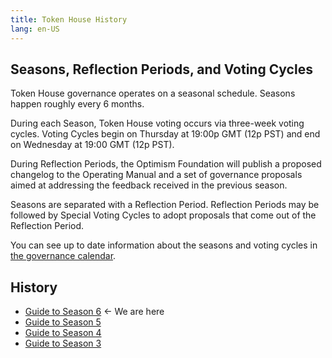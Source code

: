 ```yaml
---
title: Token House History
lang: en-US
---
```


## Seasons, Reflection Periods, and Voting Cycles

Token House governance operates on a seasonal schedule. Seasons happen roughly every 6 months. 

During each Season, Token House voting occurs via three-week voting cycles. 
Voting Cycles begin on Thursday at 19:00p GMT (12p PST) and end on Wednesday at 19:00 GMT (12p PST).


During Reflection Periods, the Optimism Foundation will publish a proposed changelog to the Operating Manual and a set of governance proposals aimed at addressing the feedback received in the previous season. 

Seasons are separated with a Reflection Period. Reflection Periods may be followed by Special Voting Cycles to adopt proposals that come out of the Reflection Period.

You can see up to date information about the seasons and voting cycles in [the governance calendar](https://calendar.google.com/calendar/u/0/r?cid=Y180aHVpNzBpdG0wODllN3Q4cTUwaGVoMWtub0Bncm91cC5jYWxlbmRhci5nb29nbGUuY29t).

## History

* [Guide to Season 6](https://gov.optimism.io/t/season-6-guide-to-season-6/8113) ← We are here
* [Guide to Season 5](https://gov.optimism.io/t/guide-to-season-5/6894)
* [Guide to Season 4](https://gov.optimism.io/t/guide-to-season-4-as-a-collective/5886)
* [Guide to Season 3](https://gov.optimism.io/t/guide-to-season-3-course-correcting/3942)